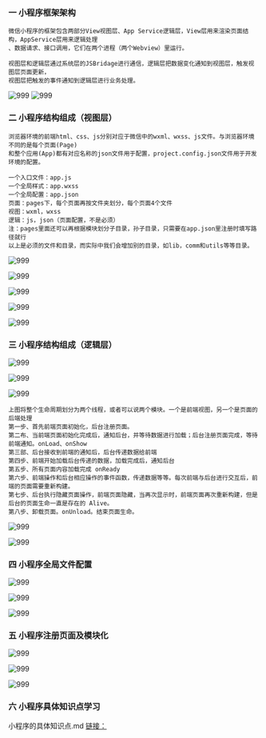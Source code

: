 ### 一	小程序框架架构

    微信小程序的框架包含两部分View视图层、App Service逻辑层，View层用来渲染页面结构，AppService层用来逻辑处理
    、数据请求、接口调用，它们在两个进程（两个Webview）里运行。

    视图层和逻辑层通过系统层的JSBridage进行通信，逻辑层把数据变化通知到视图层，触发视图层页面更新，
    视图层把触发的事件通知到逻辑层进行业务处理。

![999](https://raw.githubusercontent.com/xiangyc/Document-library/master/image/1.jpg)
![999](https://raw.githubusercontent.com/xiangyc/Document-library/master/image/2.jpg)


### 二	小程序结构组成（视图层）

    浏览器环境的前端html、css、js分别对应于微信中的wxml、wxss、js文件。与浏览器环境不同的是每个页面(Page)
    和整个应用(App)都有对应名称的json文件用于配置，project.config.json文件用于开发环境的配置。

    一个入口文件：app.js
    一个全局样式：app.wxss
    一个全局配置：app.json
    页面：pages下，每个页面再按文件夹划分，每个页面4个文件
    视图：wxml，wxss
    逻辑：js，json（页面配置，不是必须）
    注：pages里面还可以再根据模块划分子目录，孙子目录，只需要在app.json里注册时填写路径就行
    以上是必须的文件和目录，而实际中我们会增加别的目录，如lib，comm和utils等等目录。

![999](https://raw.githubusercontent.com/xiangyc/Document-library/master/image/3.png)

![999](https://raw.githubusercontent.com/xiangyc/Document-library/master/image/4.jpg)

![999](https://raw.githubusercontent.com/xiangyc/Document-library/master/image/5.jpg)

![999](https://raw.githubusercontent.com/xiangyc/Document-library/master/image/51.jpg)

![999](https://raw.githubusercontent.com/xiangyc/Document-library/master/image/6.jpg)




### 三	小程序结构组成（逻辑层）

![999](https://raw.githubusercontent.com/xiangyc/Document-library/master/image/7.jpg)

![999](https://raw.githubusercontent.com/xiangyc/Document-library/master/image/8.jpg)

![999](https://raw.githubusercontent.com/xiangyc/Document-library/master/image/9.jpg)



    上图将整个生命周期划分为两个线程，或者可以说两个模块。一个是前端视图，另一个是页面的后端处理
    第一步、首先前端页面初始化，后台注册页面。
    第二布、当前端页面初始化完成后，通知后台，并等待数据进行加载；后台注册页面完成，等待前端通知。onLoad、onShow
    第三部、后台接收到前端的通知后，后台传递数据给前端
    第四步、前端开始加载后台传递的数据，加载完成后，通知后台
    第五步、所有页面内容加载完成 onReady
    第六步、前端操作和后台相应操作的事件函数，传递数据等等。每次前端与后台进行交互后，前端的页面需要重新构建。
    第七步、后台执行隐藏页面操作，前端页面隐藏，当再次显示时，前端页面再次重新构建，但是后台的页面生命一直是存在的 Alive。
    第八步、卸载页面。onUnload。结束页面生命。

![999](https://raw.githubusercontent.com/xiangyc/Document-library/master/image/10.jpg)

![999](https://raw.githubusercontent.com/xiangyc/Document-library/master/image/11.jpg)



### 四	小程序全局文件配置

![999](https://raw.githubusercontent.com/xiangyc/Document-library/master/image/12.png)

![999](https://raw.githubusercontent.com/xiangyc/Document-library/master/image/13.png)

![999](https://raw.githubusercontent.com/xiangyc/Document-library/master/image/14.png)


### 五	小程序注册页面及模块化

![999](https://raw.githubusercontent.com/xiangyc/Document-library/master/image/15.png)

![999](https://raw.githubusercontent.com/xiangyc/Document-library/master/image/16.png)

![999](https://raw.githubusercontent.com/xiangyc/Document-library/master/image/17.png)



### 六	小程序具体知识点学习
小程序的具体知识点.md
[链接：](https://github.com/xiangyc/Document-library/blob/master/%E5%B0%8F%E7%A8%8B%E5%BA%8F%E7%9A%84%E5%85%B7%E4%BD%93%E7%9F%A5%E8%AF%86%E7%82%B9.md)
